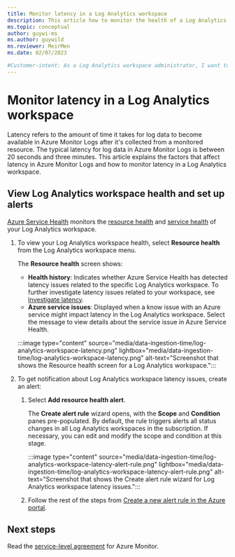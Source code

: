 ```yaml
---
title: Monitor latency in a Log Analytics workspace
description: This article how to monitor the health of a Log Analytics workspace and set up alerts about latency issues specific to the Log Analytics workspace or related to known Azure service issues.
ms.topic: conceptual
author: guywi-ms
ms.author: guywild
ms.reviewer: MeirMen
ms.date: 02/07/2023

#Customer-intent: As a Log Analytics workspace administrator, I want to know when there are latency issues in a Log Analytics workspace, so I can act to resolve the issue, contact Microsoft for support, or track that is Azure is meeting its SLA.  
---
```


# Monitor latency in a Log Analytics workspace
Latency refers to the amount of time it takes for log data to become available in Azure Monitor Logs after it's collected from a monitored resource. The typical latency for log data in Azure Monitor Logs is between 20 seconds and three minutes. This article explains the factors that affect latency in Azure Monitor Logs and how to monitor latency in a Log Analytics workspace.


## View Log Analytics workspace health and set up alerts 

[Azure Service Health](../../service-health/overview.md) monitors the [resource health](../../service-health/resource-health-overview.md) and [service health](../../service-health/service-health-overview.md) of your Log Analytics workspace.
 
1. To view your Log Analytics workspace health, select **Resource health** from the Log Analytics workspace menu.

    The **Resource health** screen shows:

    - **Health history**: Indicates whether Azure Service Health has detected latency issues related to the specific Log Analytics workspace. To further investigate latency issues related to your workspace, see [Investigate latency](#investigate-latency).  
    - **Azure service issues**: Displayed when a know issue with an Azure service might impact latency in the Log Analytics workspace. Select the message to view details about the service issue in Azure Service Health.

    :::image type="content" source="media/data-ingestion-time/log-analytics-workspace-latency.png" lightbox="media/data-ingestion-time/log-analytics-workspace-latency.png" alt-text="Screenshot that shows the Resource health screen for a Log Analytics workspace.":::  
    
1. To get notification about Log Analytics workspace latency issues, create an alert:
    1. Select **Add resource health alert**.
    
        The **Create alert rule** wizard opens, with the **Scope** and **Condition** panes pre-populated. By default, the rule triggers alerts all status changes in all Log Analytics workspaces in the subscription. If necessary, you can edit and modify the scope and condition at this stage. 

        :::image type="content" source="media/data-ingestion-time/log-analytics-workspace-latency-alert-rule.png" lightbox="media/data-ingestion-time/log-analytics-workspace-latency-alert-rule.png" alt-text="Screenshot that shows the Create alert rule wizard for Log Analytics workspace latency issues.":::  

    1. Follow the rest of the steps from [Create a new alert rule in the Azure portal](../alerts/alerts-create-new-alert-rule.md). 


## Next steps

Read the [service-level agreement](https://azure.microsoft.com/support/legal/sla/monitor/v1_3/) for Azure Monitor.
